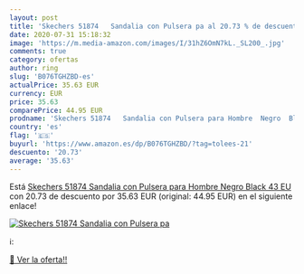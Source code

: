```yaml
---
layout: post
title: 'Skechers 51874   Sandalia con Pulsera pa al 20.73 % de descuento'
date: 2020-07-31 15:18:32
image: 'https://m.media-amazon.com/images/I/31hZ6OmN7kL._SL200_.jpg'
comments: true
category: ofertas
author: ring
slug: 'B076TGHZBD-es'
actualPrice: 35.63 EUR
currency: EUR
price: 35.63
comparePrice: 44.95 EUR
prodname: 'Skechers 51874   Sandalia con Pulsera para Hombre  Negro  Black   43 EU'
country: 'es'
flag: '🇪🇸'
buyurl: 'https://www.amazon.es/dp/B076TGHZBD/?tag=tolees-21'
descuento: '20.73'
average: '35.63'
---
```


Está [Skechers 51874   Sandalia con Pulsera para Hombre  Negro  Black   43 EU](https://www.amazon.es/dp/B076TGHZBD/?tag=tolees-21) con 20.73 de descuento por 35.63 EUR (original: 44.95 EUR) en el siguiente enlace!

[![Skechers 51874   Sandalia con Pulsera pa](https://m.media-amazon.com/images/I/31hZ6OmN7kL._SL200_.jpg)](https://www.amazon.es/dp/B076TGHZBD/?tag=tolees-21)

ℹ️:


[🛒 Ver la oferta!!](https://www.amazon.es/dp/B076TGHZBD/?tag=tolees-21)
